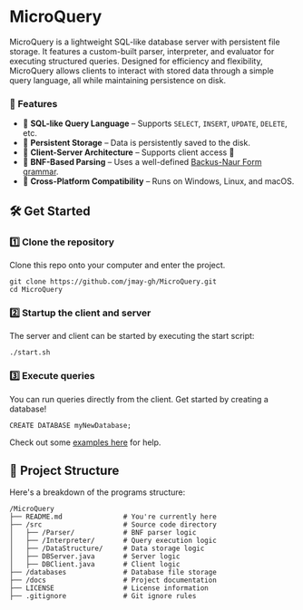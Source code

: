 # MicroQuery
MicroQuery is a lightweight SQL-like database server with persistent file storage. It features a custom-built parser, interpreter, and evaluator for executing structured queries. Designed for efficiency and flexibility, MicroQuery allows clients to interact with stored data through a simple query language, all while maintaining persistence on disk.

###  🔑 Features
- 🔹 **SQL-like Query Language** – Supports `SELECT`, `INSERT`, `UPDATE`, `DELETE`, etc.
- 🔹 **Persistent Storage** – Data is persistently saved to the disk.
- 🔹 **Client-Server Architecture** – Supports client access 🔗
- 🔹 **BNF-Based Parsing** – Uses a well-defined [Backus-Naur Form grammar](docs/queryBNF).
- 🔹 **Cross-Platform Compatibility** – Runs on Windows, Linux, and macOS. 

## 🛠 Get Started

### 1️⃣ Clone the repository
Clone this repo onto your computer and enter the project.
```
git clone https://github.com/jmay-gh/MicroQuery.git
cd MicroQuery
```

### 2️⃣ Startup the client and server
The server and client can be started by executing the start script:
```
./start.sh
```

### 3️⃣ Execute queries
You can run queries directly from the client. Get started by creating a database!
```
CREATE DATABASE myNewDatabase;
```
Check out some [examples here](docs/examples.md) for help.

## 📁 Project Structure

Here's a breakdown of the programs structure:
```
/MicroQuery
├── README.md               # You're currently here
├── /src                    # Source code directory
│   ├── /Parser/            # BNF parser logic
│   ├── /Interpreter/       # Query execution logic
│   ├── /DataStructure/     # Data storage logic
│   ├── DBServer.java       # Server logic
│   ├── DBClient.java       # Client logic
├── /databases              # Database file storage
├── /docs                   # Project documentation
├── LICENSE                 # License information
├── .gitignore              # Git ignore rules
```

